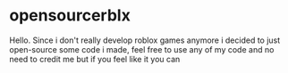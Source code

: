 # opensourcerblx
Hello. Since i don't really develop roblox games anymore i decided to just open-source some code i made, feel free to use any of my code and no need to credit me but if you feel like it you can
